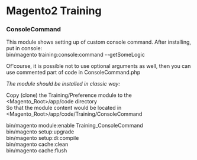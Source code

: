 # Magento2 Training #

### ConsoleCommand ###

This module shows setting up of custom console command. After installing, put in console:\
bin/magento training:console:command --getSomeLogic

Of'course, it is possible not to use optional arguments as well, then you can use commented part of code in ConsoleCommand.php


*The module should be installed in classic way:*

Copy (clone) the Training/Preference module to the <Magento_Root>/app/code directory\
So that the module content would be located in <Magento_Root>/app/code/Training/ConsoleCommand

bin/magento module:enable Training_ConsoleCommand\
bin/magento setup:upgrade\
bin/magento setup:di:compile\
bin/magento cache:clean\
bin/magento cache:flush